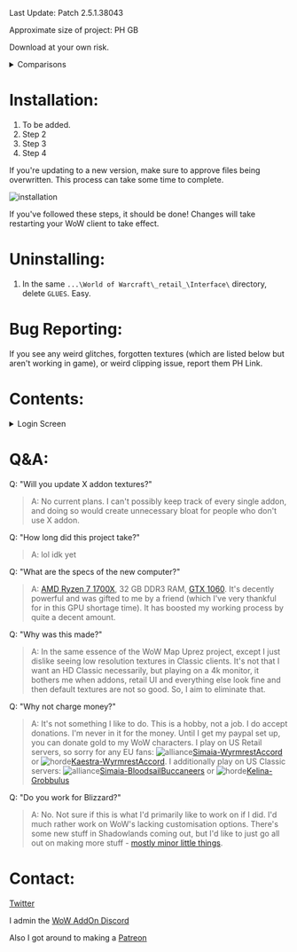 Last Update: Patch 2.5.1.38043

Approximate size of project: PH GB

Download at your own risk.

<details>
	<summary>Comparisons</summary>
	<img src="https://i.imgur.com/vKXq3DH.jpg">
	<img src="https://i.imgur.com/gSHpkxz.jpeg">
</details>

# Installation:

1. To be added.
2. Step 2
3. Step 3
4. Step 4

If you're updating to a new version, make sure to approve files being overwritten. This process can take some time to complete.

![installation](https://cdn.discordapp.com/attachments/674816552595488778/674845234047221780/2020-02-05_21-01-02.gif)

If you've followed these steps, it should be done! Changes will take restarting your WoW client to take effect.

# Uninstalling:

1. In the same `...\World of Warcraft\_retail_\Interface\` directory, delete `GLUES`. Easy.

# Bug Reporting:

If you see any weird glitches, forgotten textures (which are listed below but aren't working in game), or weird clipping issue, report them PH Link.

# Contents:
<details>
	<summary>Login Screen</summary>
	
	../COMMON/..
  Glue-Panel-Button-Down
  Glue-Panel-Button-Highlight
  Glue-Panel-Button-Up
  Glue-Tooltip-Border
</details>

# Q&A:

Q: "Will you update X addon textures?"

> A: No current plans. I can't possibly keep track of every single addon, and doing so would create unnecessary bloat for people who don't use X addon.

Q: "How long did this project take?"

> A: lol idk yet

Q: "What are the specs of the new computer?"

> A: [AMD Ryzen 7 1700X](https://www.cpubenchmark.net/cpu.php?cpu=AMD+Ryzen+7+1700X&id=2969), 32 GB DDR3 RAM, [GTX 1060](https://www.videocardbenchmark.net/gpu.php?gpu=GeForce+GTX+1060&id=3548). It's decently powerful and was gifted to me by a friend (which I've very thankful for in this GPU shortage time). It has boosted my working process by quite a decent amount.

Q: "Why was this made?"

> A: In the same essence of the WoW Map Uprez project, except I just dislike seeing low resolution textures in Classic clients. It's not that I want an HD Classic necessarily, but playing on a 4k monitor, it bothers me when addons, retail UI and everything else look fine and then default textures are not so good. So, I aim to eliminate that.

Q: "Why not charge money?"

> A: It's not something I like to do. This is a hobby, not a job. I do accept donations. I'm never in it for the money. Until I get my paypal set up, you can donate gold to my WoW characters. I play on US Retail servers, so sorry for any EU fans: ![alliance](https://wow.zamimg.com/images/icons/alliance.png)[Simaia-WyrmrestAccord](https://worldofwarcraft.com/en-us/character/us/wyrmrest-accord/simaia) or ![horde](https://wow.zamimg.com/images/icons/horde.png)[Kaestra-WyrmrestAccord](https://worldofwarcraft.com/en-us/character/us/wyrmrest-accord/kaestra). I additionally play on US Classic servers: ![alliance](https://wow.zamimg.com/images/icons/alliance.png)[Simaia-BloodsailBuccaneers](https://us.forums.blizzard.com/en/wow/u/simaia-bloodsail-buccaneers/) or ![horde](https://wow.zamimg.com/images/icons/horde.png)[Kelina-Grobbulus](https://us.forums.blizzard.com/en/wow/u/kelina-grobbulus/)

Q: "Do you work for Blizzard?"

> A: No. Not sure if this is what I'd primarily like to work on if I did. I'd much rather work on WoW's lacking customisation options. There's some new stuff in Shadowlands coming out, but I'd like to just go all out on making more stuff - [mostly minor little things](https://twitter.com/keyboardturn/status/1197625790671622146).

# Contact:

[Twitter](https://twitter.com/keyboardturn)

I admin the [WoW AddOn Discord](http://discord.gg/sXy46yZ)

Also I got around to making a [Patreon](https://www.patreon.com/keyboardturner)
